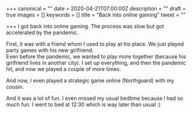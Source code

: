 +++
canonical = ""
date = 2020-04-21T07:00:00Z
description = ""
draft = true
images = []
keywords = []
title = "Back into online gaming"
tweet = ""

+++
I got back into online gaming. The process was slow but got accelerated by the pandemic.

First, it was with a friend whom I used to play at his place. We just played party games with his new girlfriend.   
Even before the pandemic, we wanted to play more together (because his girlfriend lives in another city). I set up everything, and then the pandemic hit, and now we played a couple of more times.

And now, I even played a strategic game online (Northguard) with my cousin.

And it was a lot of fun. I even missed my usual bedtime because I had so much fun. I went to bed at 12:30 which is way later than usual :)
